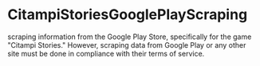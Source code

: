 # CitampiStoriesGooglePlayScraping
scraping information from the Google Play Store, specifically for the game "Citampi Stories." However, scraping data from Google Play or any other site must be done in compliance with their terms of service.
